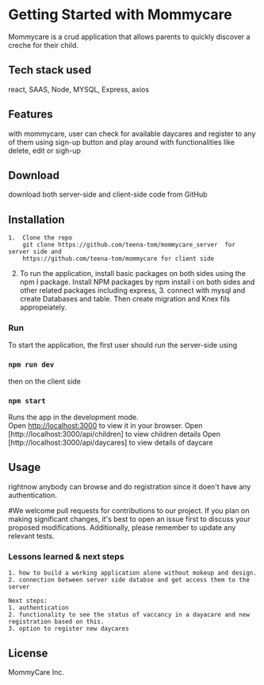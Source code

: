 # Getting Started with Mommycare

Mommycare is a crud application that allows parents to quickly discover a creche for their child.

## Tech stack used
react, SAAS, Node, MYSQL, Express, axios
## Features
with mommycare, user can check for available daycares and register to any of them using sign-up button and play around with functionalities like delete, edit or sigh-up

## Download
download both server-side and client-side code from GitHub

## Installation
    1.  Clone the repo
        git clone https://github.com/teena-tom/mommycare_server  for server side and
        https://github.com/teena-tom/mommycare for client side

   2.    To run the application, install basic packages on both sides using the npm I package.
         Install NPM packages by
         npm install i on both sides and other related packages including express, 
    3.  connect with mysql and create Databases and table. Then create migration and Knex fils appropeiately.

### Run 
To start the application, the first user should run the server-side using 
 ### `npm run dev`
 then on the client side
 ### `npm start`

 Runs the app in the development mode.\
Open [http://localhost:3000](http://localhost:3000) to view it in your browser.
Open [http://localhost:3000/api/children] to view children details
Open [http://localhost:3000/api/daycares] to view details of daycare

## Usage
rightnow anybody can browse and do registration since it doen't have any authentication. 


#We welcome pull requests for contributions to our project. If you plan on making significant changes, it's best to open an issue first to discuss your proposed modifications. Additionally, please remember to update any relevant tests.

### Lessons learned & next steps
    1. how to build a working application alone without mokeup and design.
    2. connection between server side databse and get access them to the server

    Next steps:
    1. authentication
    2. functionality to see the status of vaccancy in a dayacare and new registration based on this.
    3. option to register new daycares


## License

MommyCare Inc.



